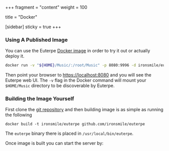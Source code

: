 +++
fragment = "content"
weight = 100

title = "Docker"

[sidebar]
  sticky = true
+++

### Using A Published Image

You can use the Euterpe [Docker image](https://hub.docker.com/r/ironsmile/euterpe) in order to try it out or actually deploy it.

```sh
docker run -v "${HOME}/Music/:/root/Music" -p 8080:9996 -d ironsmile/euterpe:latest euterpe
```

Then point your browser to [https://localhost:8080](https://localhost:8080) and you will see the Euterpe web UI. The `-v` flag in the Docker command will mount your `$HOME/Music` directory to be discoverable by Euterpe.

### Building the Image Yourself

First clone the [git repository](https://github.com/ironsmile/euterpe) and then building image is as simple as running the following

```docker build -t ironsmile/euterpe github.com/ironsmile/euterpe```

The `euterpe` binary there is placed in `/usr/local/bin/euterpe`.

Once image is built you can start the server by:
